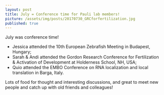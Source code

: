 ```yaml
---
layout: post
title: July = Conference time for Pauli lab members!
picture: /assets/img/posts/20170730_GRCforfertilization.jpg
published: true
---
```


July was conference time! 
- Jessica attended the 10th European Zebrafish Meeting in Budapest, Hungary;
- Sarah & Andi attended the Gordon Research Conference for Fertilization & Activation of Development at Holderness School, NH, USA;
- Quio attended the EMBO Conference on RNA localization and local translation in Barga, Italy.

Lots of food for thought and interesting discussions, and great to meet new people and catch up with old friends and colleagues!

